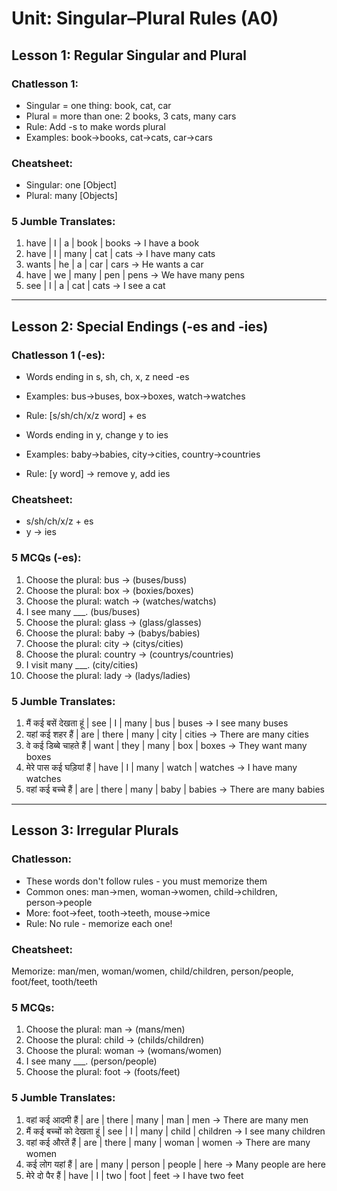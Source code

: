 # **Unit: Singular–Plural Rules (A0)**

## **Lesson 1: Regular Singular and Plural**

### **Chatlesson 1:** 
- Singular = one thing: book, cat, car
- Plural = more than one: 2 books, 3 cats, many cars  
- Rule: Add -s to make words plural
- Examples: book→books, cat→cats, car→cars

### **Cheatsheet:**
- Singular: one [Object]
- Plural: many [Objects]

### **5 Jumble Translates:**
1. have | I | a | book | books → I have a book
2. have | I | many | cat | cats → I have many cats  
3. wants | he | a | car | cars → He wants a car
4. have | we | many | pen | pens → We have many pens
5. see | I | a | cat | cats → I see a cat

---

## **Lesson 2: Special Endings (-es and -ies)**

### **Chatlesson 1 (-es):**
- Words ending in s, sh, ch, x, z need -es
- Examples: bus→buses, box→boxes, watch→watches
- Rule: [s/sh/ch/x/z word] + es

- Words ending in y, change y to ies
- Examples: baby→babies, city→cities, country→countries  
- Rule: [y word] → remove y, add ies

### **Cheatsheet:**
- s/sh/ch/x/z + es
- y → ies

### **5 MCQs (-es):**
1. Choose the plural: bus → (buses/buss)
2. Choose the plural: box → (boxies/boxes)
3. Choose the plural: watch → (watches/watchs)
4. I see many ___. (bus/buses)
5. Choose the plural: glass → (glass/glasses)
6. Choose the plural: baby → (babys/babies)
7. Choose the plural: city → (citys/cities)  
8. Choose the plural: country → (countrys/countries)
9. I visit many ___. (city/cities)
10. Choose the plural: lady → (ladys/ladies)

### **5 Jumble Translates:**
1. मैं कई बसें देखता हूं | see | I | many | bus | buses → I see many buses
2. यहां कई शहर हैं | are | there | many | city | cities → There are many cities
3. वे कई डिब्बे चाहते हैं | want | they | many | box | boxes → They want many boxes
4. मेरे पास कई घड़ियां हैं | have | I | many | watch | watches → I have many watches  
5. वहां कई बच्चे हैं | are | there | many | baby | babies → There are many babies

---

## **Lesson 3: Irregular Plurals**

### **Chatlesson:**
- These words don't follow rules - you must memorize them
- Common ones: man→men, woman→women, child→children, person→people
- More: foot→feet, tooth→teeth, mouse→mice
- Rule: No rule - memorize each one!

### **Cheatsheet:**
Memorize: man/men, woman/women, child/children, person/people, foot/feet, tooth/teeth

### **5 MCQs:**
1. Choose the plural: man → (mans/men)
2. Choose the plural: child → (childs/children)
3. Choose the plural: woman → (womans/women)
4. I see many ___. (person/people)
5. Choose the plural: foot → (foots/feet)

### **5 Jumble Translates:**
1. वहां कई आदमी हैं | are | there | many | man | men → There are many men
2. मैं कई बच्चों को देखता हूं | see | I | many | child | children → I see many children
3. वहां कई औरतें हैं | are | there | many | woman | women → There are many women
4. कई लोग यहां हैं | are | many | person | people | here → Many people are here
5. मेरे दो पैर हैं | have | I | two | foot | feet → I have two feet